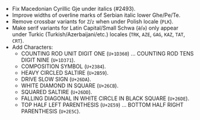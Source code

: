 * Fix Macedonian Cyrillic Gje under italics (#2493).
* Improve widths of overline marks of Serbian italic lower Ghe/Pe/Te.
* Remove crossbar variants for `Z`/`z` when under Polish locale (`PLK`).
* Make serif variants for Latin Capital/Small Schwa (`Ə`/`ə`) only appear under Turkic (Turkish/Azerbaijani/etc.) locales (`TRK`, `AZE`, `GAG`, `KAZ`, `TAT`, `CRT`).
* Add Characters:
  - COUNTING ROD UNIT DIGIT ONE (`U+1D360`) ... COUNTING ROD TENS DIGIT NINE (`U+1D371`).
  - COMPOSITION SYMBOL (`U+2384`).
  - HEAVY CIRCLED SALTIRE (`U+2B59`).
  - DRIVE SLOW SIGN (`U+26DA`).
  - WHITE DIAMOND IN SQUARE (`U+26CB`).
  - SQUARED SALTIRE (`U+26DD`).
  - FALLING DIAGONAL IN WHITE CIRCLE IN BLACK SQUARE (`U+26DE`).
  - TOP HALF LEFT PARENTHESIS (`U+2E59`) ... BOTTOM HALF RIGHT PARENTHESIS (`U+2E5C`).
